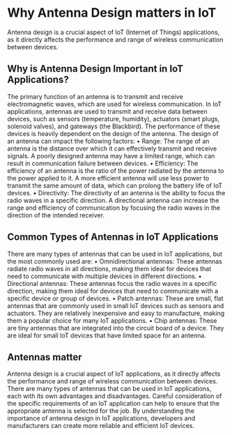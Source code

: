 # Why Antenna Design matters in IoT 
Antenna design is a crucial aspect of IoT (Internet of Things) applications, as it directly affects the performance and range of wireless communication between devices. 

## Why is Antenna Design Important in IoT Applications?
The primary function of an antenna is to transmit and receive electromagnetic waves, which are used for wireless communication. In IoT applications, antennas are used to transmit and receive data between devices, such as sensors (temperature, humidity), actuators (smart plugs, solenoid valves), and gateways (the Blackbird). The performance of these devices is heavily dependent on the design of the antenna.
The design of an antenna can impact the following factors:
•	Range: The range of an antenna is the distance over which it can effectively transmit and receive signals. A poorly designed antenna may have a limited range, which can result in communication failure between devices.
•	Efficiency: The efficiency of an antenna is the ratio of the power radiated by the antenna to the power applied to it. A more efficient antenna will use less power to transmit the same amount of data, which can prolong the battery life of IoT devices.
•	Directivity: The directivity of an antenna is the ability to focus the radio waves in a specific direction. A directional antenna can increase the range and efficiency of communication by focusing the radio waves in the direction of the intended receiver.

## Common Types of Antennas in IoT Applications
There are many types of antennas that can be used in IoT applications, but the most commonly used are:
•	Omnidirectional antennas: These antennas radiate radio waves in all directions, making them ideal for devices that need to communicate with multiple devices in different directions.
•	Directional antennas: These antennas focus the radio waves in a specific direction, making them ideal for devices that need to communicate with a specific device or group of devices.
•	Patch antennas: These are small, flat antennas that are commonly used in small IoT devices such as sensors and actuators. They are relatively inexpensive and easy to manufacture, making them a popular choice for many IoT applications.
•	Chip antennas: These are tiny antennas that are integrated into the circuit board of a device. They are ideal for small IoT devices that have limited space for an antenna.

## Antennas matter
Antenna design is a crucial aspect of IoT applications, as it directly affects the performance and range of wireless communication between devices. There are many types of antennas that can be used in IoT applications, each with its own advantages and disadvantages. Careful consideration of the specific requirements of an IoT application can help to ensure that the appropriate antenna is selected for the job. By understanding the importance of antenna design in IoT applications, developers and manufacturers can create more reliable and efficient IoT devices. 

